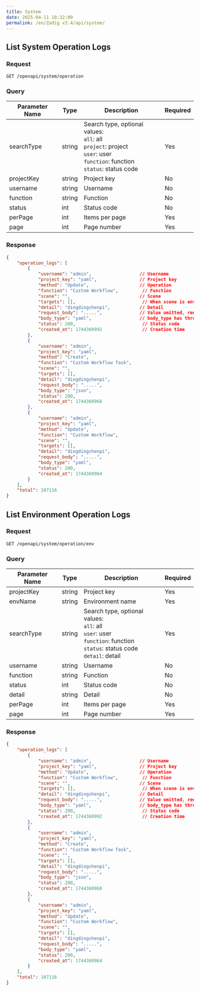```yaml
---
title: System
date: 2025-04-11 18:32:09
permalink: /en/Zadig v3.4/api/system/
---
```


## List System Operation Logs

### Request

```
GET /openapi/system/operation
```

### Query

| Parameter Name | Type   | Description                                                                                                         | Required |
| -------------- | ------ | ------------------------------------------------------------------------------------------------------------------- | -------- |
| searchType     | string | Search type, optional values:<br>`all`: all<br>`project`: project<br>`user`: user<br>`function`: function<br>`status`: status code | Yes      |
| projectKey     | string | Project key                                                                                                        | No       |
| username       | string | Username                                                                                                          | No       |
| function       | string | Function                                                                                                          | No       |
| status         | int    | Status code                                                                                                       | No       |
| perPage        | int    | Items per page                                                                                                    | Yes      |
| page           | int    | Page number                                                                                                       | Yes      |

### Response

```json
{
    "operation_logs": [
        {
            "username": "admin",                  // Username
            "project_key": "yaml",                // Project key
            "method": "Update",                   // Operation
            "function": "Custom Workflow",         // Function
            "scene": "",                          // Scene
            "targets": [],                         // When scene is environment, targets is a list of environment names
            "detail": "dingdingshenpi",           // Detail
            "request_body": ".....",              // Value omitted, request_body type may be json or yaml
            "body_type": "yaml",                  // body_type has three values: "", "json", "yaml"; old data may be empty
            "status": 200,                         // Status code
            "created_at": 1744360992               // Creation time
        },
        {
            "username": "admin",
            "project_key": "yaml",
            "method": "Create",
            "function": "Custom Workflow Task",
            "scene": "",
            "targets": [],
            "detail": "dingdingshenpi",
            "request_body": ".....",
            "body_type": "json",
            "status": 200,
            "created_at": 1744360968
        },
        {
            "username": "admin",
            "project_key": "yaml",
            "method": "Update",
            "function": "Custom Workflow",
            "scene": "",
            "targets": [],
            "detail": "dingdingshenpi",
            "request_body": ".....",
            "body_type": "yaml",
            "status": 200,
            "created_at": 1744360964
        }
    ],
    "total": 107116
}
```

## List Environment Operation Logs

### Request

```
GET /openapi/system/operation/env
```

### Query

| Parameter Name | Type   | Description                                                                                                        | Required |
| -------------- | ------ | ------------------------------------------------------------------------------------------------------------------ | -------- |
| projectKey     | string | Project key                                                                                                        | Yes      |
| envName        | string | Environment name                                                                                                   | Yes      |
| searchType     | string | Search type, optional values:<br>`all`: all<br>`user`: user<br>`function`: function<br>`status`: status code<br>`detail`: detail | Yes      |
| username       | string | Username                                                                                                          | No       |
| function       | string | Function                                                                                                          | No       |
| status         | int    | Status code                                                                                                       | No       |
| detail         | string | Detail                                                                                                            | No       |
| perPage        | int    | Items per page                                                                                                    | Yes      |
| page           | int    | Page number                                                                                                       | Yes      |

### Response

```json
{
    "operation_logs": [
        {
            "username": "admin",                  // Username
            "project_key": "yaml",                // Project key
            "method": "Update",                   // Operation
            "function": "Custom Workflow",         // Function
            "scene": "",                          // Scene
            "targets": [],                         // When scene is environment, targets is a list of environment names
            "detail": "dingdingshenpi",           // Detail
            "request_body": ".....",              // Value omitted, request_body type may be json or yaml
            "body_type": "yaml",                  // body_type has three values: "", "json", "yaml"; old data may be empty
            "status": 200,                         // Status code
            "created_at": 1744360992               // Creation time
        },
        {
            "username": "admin",
            "project_key": "yaml",
            "method": "Create",
            "function": "Custom Workflow Task",
            "scene": "",
            "targets": [],
            "detail": "dingdingshenpi",
            "request_body": ".....",
            "body_type": "json",
            "status": 200,
            "created_at": 1744360968
        },
        {
            "username": "admin",
            "project_key": "yaml",
            "method": "Update",
            "function": "Custom Workflow",
            "scene": "",
            "targets": [],
            "detail": "dingdingshenpi",
            "request_body": ".....",
            "body_type": "yaml",
            "status": 200,
            "created_at": 1744360964
        }
    ],
    "total": 107116
}
```
